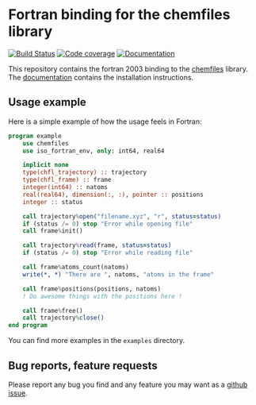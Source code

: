 # Fortran binding for the chemfiles library

[![Build Status](https://travis-ci.org/chemfiles/chemfiles.f03.svg?branch=master)](https://travis-ci.org/chemfiles/chemfiles.f03)
[![Code coverage](http://codecov.io/github/chemfiles/chemfiles.f03/coverage.svg?branch=master)](http://codecov.io/github/chemfiles/chemfiles.f03?branch=master)
[![Documentation](https://img.shields.io/badge/docs-latest-brightgreen.svg)](http://chemfiles.org/chemfiles.f03/)

This repository contains the fortran 2003 binding to the
[chemfiles](https://github.com/chemfiles/chemfiles) library. The
[documentation](http://chemfiles.org/chemfiles.f03/) contains the
installation instructions.

## Usage example

Here is a simple example of how the usage feels in Fortran:

```fortran
program example
    use chemfiles
    use iso_fortran_env, only: int64, real64

    implicit none
    type(chfl_trajectory) :: trajectory
    type(chfl_frame) :: frame
    integer(int64) :: natoms
    real(real64), dimension(:, :), pointer :: positions
    integer :: status

    call trajectory%open("filename.xyz", "r", status=status)
    if (status /= 0) stop "Error while opening file"
    call frame%init()

    call trajectory%read(frame, status=status)
    if (status /= 0) stop "Error while reading file"

    call frame%atoms_count(natoms)
    write(*, *) "There are ", natoms, "atoms in the frame"

    call frame%positions(positions, natoms)
    ! Do awesome things with the positions here !

    call frame%free()
    call trajectory%close()
end program
```

You can find more examples in the `examples` directory.

## Bug reports, feature requests

Please report any bug you find and any feature you may want as a [github
issue](https://github.com/chemfiles/chemfiles.f03/issues/new).
